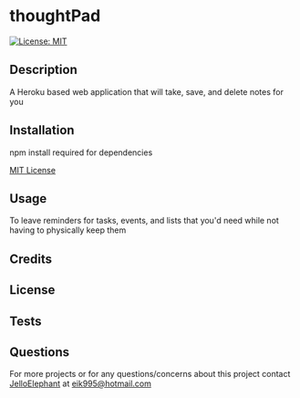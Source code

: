 # thoughtPad
[![License: MIT](https://img.shields.io/badge/License-MIT-yellow.svg)](https://opensource.org/licenses/MIT)
## Description
A Heroku based web application that will take, save, and delete notes for you


## Installation
npm install required for dependencies

[MIT License](https://choosealicense.com/licenses/mit/)

## Usage
To leave reminders for tasks, events, and lists that you'd need while not having to physically keep them

## Credits


## License


## Tests


## Questions
For more projects or for any questions/concerns about this project contact [JelloElephant](https://github.com/JelloElephant) at [eik995@hotmail.com](eik995@hotmail.com)

